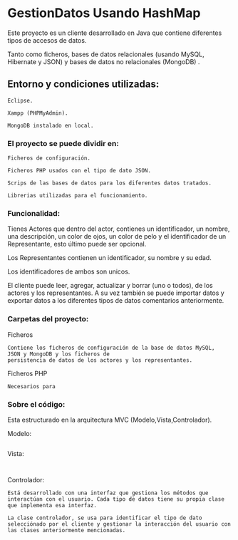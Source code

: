# GestionDatos Usando HashMap

Este proyecto es un cliente desarrollado en Java que contiene diferentes tipos de accesos de datos. 

Tanto como ficheros, bases de datos relacionales (usando MySQL, Hibernate y JSON) y bases de datos no relacionales (MongoDB) .

## Entorno y condiciones utilizadas:

```
Eclipse.

Xampp (PHPMyAdmin).

MongoDB instalado en local.
```

### El proyecto se puede dividir en:

```
Ficheros de configuración.

Ficheros PHP usados con el tipo de dato JSON.

Scrips de las bases de datos para los diferentes datos tratados.

Librerias utilizadas para el funcionamiento.
```
### Funcionalidad:

Tienes Actores que dentro del actor, contienes un identificador, un nombre, una descripción, un color de ojos, un color de pelo y el identificador de un Representante, esto último puede ser opcional.

Los Representantes contienen un identificador, su nombre y su edad.

Los identificadores de ambos son unicos.

El cliente puede leer, agregar, actualizar y borrar (uno o todos), de los actores y los representantes. A su vez también se puede importar datos y exportar datos a los diferentes tipos de datos comentarios anteriormente.

### Carpetas del proyecto:

Ficheros

```
Contiene los ficheros de configuración de la base de datos MySQL,
JSON y MongoDB y los ficheros de
persistencia de datos de los actores y los representantes.
```

Ficheros PHP

```
Necesarios para 
```

### Sobre el código:

Esta estructurado en la arquitectura MVC (Modelo,Vista,Controlador).

Modelo:

```

```

Vista:

```
 
```

Controlador:

```
Está desarrollado con una interfaz que gestiona los métodos que interactúan con el usuario. Cada tipo de datos tiene su propia clase que implementa esa interfaz.

La clase controlador, se usa para identificar el tipo de dato selecciónado por el cliente y gestionar la interacción del usuario con las clases anteriormente mencionadas.
```
